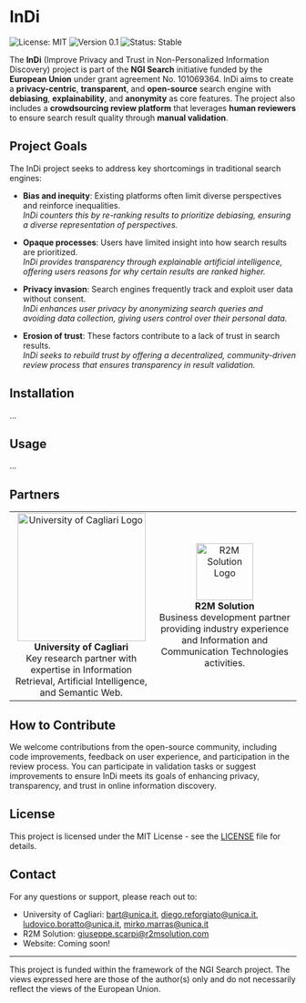   # InDi

  ![License: MIT](https://img.shields.io/badge/License-MIT-blue.svg)
  ![Version 0.1](https://img.shields.io/badge/version-0.1-green.svg)
  ![Status: Stable](https://img.shields.io/badge/status-stable-brightgreen.svg)
  
The **InDi** (Improve Privacy and Trust in Non-Personalized Information Discovery) project is part of the **NGI Search** initiative funded by the **European Union** under grant agreement No. 101069364. InDi aims to create a **privacy-centric**, **transparent**, and **open-source** search engine with **debiasing**, **explainability**, and **anonymity** as core features. The project also includes a **crowdsourcing review platform** that leverages **human reviewers** to ensure search result quality through **manual validation**.

## Project Goals

The InDi project seeks to address key shortcomings in traditional search engines:

- **Bias and inequity**: Existing platforms often limit diverse perspectives and reinforce inequalities.  
  *InDi counters this by re-ranking results to prioritize debiasing, ensuring a diverse representation of perspectives.*

- **Opaque processes**: Users have limited insight into how search results are prioritized.  
  *InDi provides transparency through explainable artificial intelligence, offering users reasons for why certain results are ranked higher.*

- **Privacy invasion**: Search engines frequently track and exploit user data without consent.  
  *InDi enhances user privacy by anonymizing search queries and avoiding data collection, giving users control over their personal data.*

- **Erosion of trust**: These factors contribute to a lack of trust in search results.  
  *InDi seeks to rebuild trust by offering a decentralized, community-driven review process that ensures transparency in result validation.*

## Installation
...

## Usage
...

## Partners

<table style="border-collapse: collapse;">
  <tr>
    <td align="center" style="border: none; width: 50%">
      <img src="https://www.unica.it/sites/default/files/styles/wide/public/2023-06/Logo_lungo_RGB_d0.png?itok=b_qHk7do" alt="University of Cagliari Logo" width="225"><br>
      <strong>University of Cagliari</strong><br>
      Key research partner with expertise in Information Retrieval, Artificial Intelligence, and Semantic Web.
    </td>
    <td align="center" style="border: none;">
      <img src="https://lifeprojects.r2msolution.com/wp-content/uploads/2024/03/Logo-R2M-Solution-RED-SRGB-2.png" alt="R2M Solution Logo" width="100"><br>
      <strong>R2M Solution</strong><br>
      Business development partner providing industry experience and Information and Communication Technologies activities.
    </td>
  </tr>
</table>

## How to Contribute

We welcome contributions from the open-source community, including code improvements, feedback on user experience, and participation in the review process. You can participate in validation tasks or suggest improvements to ensure InDi meets its goals of enhancing privacy, transparency, and trust in online information discovery.

## License
This project is licensed under the MIT License - see the [LICENSE](https://github.com/ngi-indi/.github/blob/main/LICENSE.md) file for details.

## Contact
For any questions or support, please reach out to:
- University of Cagliari: bart@unica.it, diego.reforgiato@unica.it, ludovico.boratto@unica.it, mirko.marras@unica.it
- R2M Solution: giuseppe.scarpi@r2msolution.com
- Website: Coming soon!

---

This project is funded within the framework of the NGI Search project. The views expressed here are those of the author(s) only and do not necessarily reflect the views of the European Union.
